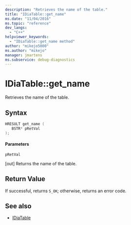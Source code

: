 ```yaml
---
description: "Retrieves the name of the table."
title: "IDiaTable::get_name"
ms.date: "11/04/2016"
ms.topic: "reference"
dev_langs:
  - "C++"
helpviewer_keywords:
  - "IDiaTable::get_name method"
author: "mikejo5000"
ms.author: "mikejo"
manager: jmartens
ms.subservice: debug-diagnostics
---
```

# IDiaTable::get_name

Retrieves the name of the table.

## Syntax

```C++
HRESULT get_name ( 
   BSTR* pRetVal
);
```

#### Parameters
 `pRetVal`

[out] Returns the name of the table.

## Return Value
 If successful, returns `S_OK`; otherwise, returns an error code.

## See also
- [IDiaTable](../../debugger/debug-interface-access/idiatable.md)
